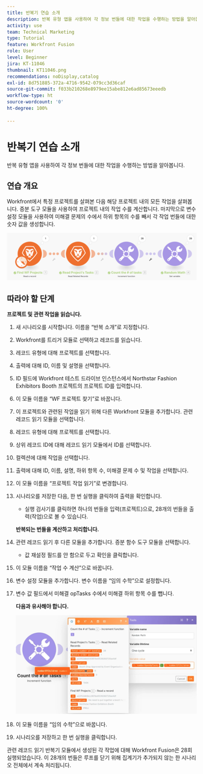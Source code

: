 ```yaml
---
title: 반복기 연습 소개
description: 반복 유형 앱을 사용하여 각 정보 번들에 대한 작업을 수행하는 방법을 알아봅니다.
activity: use
team: Technical Marketing
type: Tutorial
feature: Workfront Fusion
role: User
level: Beginner
jira: KT-11046
thumbnail: KT11046.png
recommendations: noDisplay,catalog
exl-id: 8d751885-372a-4716-9542-079cc3d36caf
source-git-commit: f033b210268e8979ee15abe812e6ad85673eeedb
workflow-type: ht
source-wordcount: '0'
ht-degree: 100%

---
```


# 반복기 연습 소개

반복 유형 앱을 사용하여 각 정보 번들에 대한 작업을 수행하는 방법을 알아봅니다.

## 연습 개요

Workfront에서 특정 프로젝트를 살펴본 다음 해당 프로젝트 내의 모든 작업을 살펴봅니다. 증분 도구 모듈을 사용하여 프로젝트 내의 작업 수를 계산합니다. 마지막으로 변수 설정 모듈을 사용하여 미해결 문제의 수에서 하위 항목의 수를 빼서 각 작업 번들에 대한 숫자 값을 생성합니다.

![반복기 소개 이미지 1](../12-exercises/assets/introduction-to-iterators-walkthrough-1.png)

## 따라야 할 단계

**프로젝트 및 관련 작업을 읽습니다.**

1. 새 시나리오를 시작합니다. 이름을 “반복 소개”로 지정합니다.
1. Workfront를 트리거 모듈로 선택하고 레코드를 읽습니다.
1. 레코드 유형에 대해 프로젝트를 선택합니다.
1. 출력에 대해 ID, 이름 및 설명을 선택합니다.
1. ID 필드에 Workfront 테스트 드라이브 인스턴스에서 Northstar Fashion Exhibitors Booth 프로젝트의 프로젝트 ID를 입력합니다.
1. 이 모듈 이름을 “WF 프로젝트 찾기”로 바꿉니다.
1. 이 프로젝트와 관련된 작업을 읽기 위해 다른 Workfront 모듈을 추가합니다. 관련 레코드 읽기 모듈을 선택합니다.
1. 레코드 유형에 대해 프로젝트를 선택합니다.
1. 상위 레코드 ID에 대해 레코드 읽기 모듈에서 ID를 선택합니다.
1. 컬렉션에 대해 작업을 선택합니다.
1. 출력에 대해 ID, 이름, 설명, 하위 항목 수, 미해결 문제 수 및 작업을 선택합니다.
1. 이 모듈 이름을 “프로젝트 작업 읽기”로 변경합니다.
1. 시나리오를 저장한 다음, 한 번 실행을 클릭하여 출력을 확인합니다.

   + 실행 검사기를 클릭하면 하나의 번들을 입력(프로젝트)으로, 28개의 번들을 출력(작업)으로 볼 수 있습니다.

   **반복되는 번들을 계산하고 처리합니다.**

1. 관련 레코드 읽기 후 다른 모듈을 추가합니다. 증분 함수 도구 모듈을 선택합니다.

   + 값 재설정 필드를 안 함으로 두고 확인을 클릭합니다.

1. 이 모듈 이름을 “작업 수 계산”으로 바꿉니다.
1. 변수 설정 모듈을 추가합니다. 변수 이름을 “임의 수학”으로 설정합니다.
1. 변수 값 필드에서 미해결 opTasks 수에서 미해결 하위 항목 수를 뺍니다.

   **다음과 유사해야 합니다.**

   ![반복기 소개 이미지 2](../12-exercises/assets/introduction-to-iterators-walkthrough-2.png)

1. 이 모듈 이름을 “임의 수학”으로 바꿉니다.
1. 시나리오를 저장하고 한 번 실행을 클릭합니다.

관련 레코드 읽기 반복기 모듈에서 생성된 각 작업에 대해 Workfront Fusion은 28회 실행되었습니다. 이 28개의 번들은 루프를 닫기 위해 집계기가 추가되지 않는 한 시나리오 전체에서 계속 처리됩니다.
